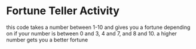 # Fortune Teller Activity

this code takes a number between 1-10 and gives you a fortune depending on if your number is between 0 and 3, 4 and 7, and 8 and 10. a higher number gets you a better fortune